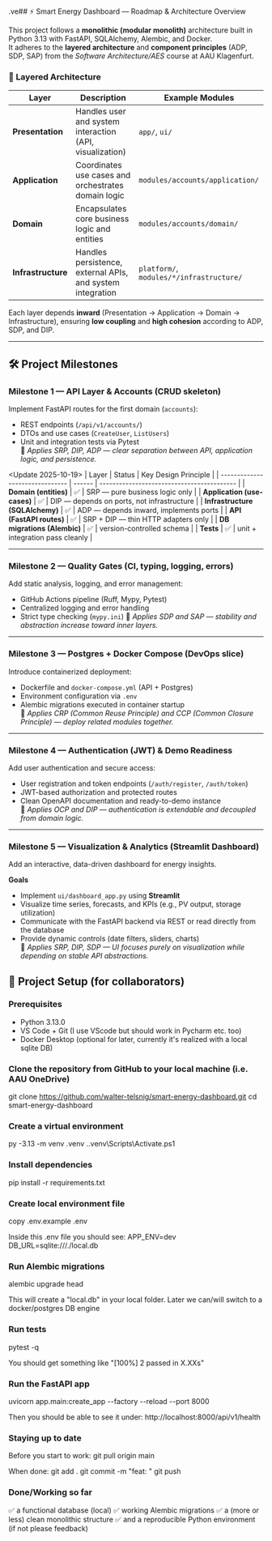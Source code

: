 .ve## ⚡ Smart Energy Dashboard — Roadmap & Architecture Overview

This project follows a **monolithic (modular monolith)** architecture built in Python 3.13 with FastAPI, SQLAlchemy, Alembic, and Docker.  
It adheres to the **layered architecture** and **component principles** (ADP, SDP, SAP) from the *Software Architecture/AES* course at AAU Klagenfurt.

### 🧱 Layered Architecture

| Layer | Description | Example Modules |
|-------|--------------|----------------|
| **Presentation** | Handles user and system interaction (API, visualization) | `app/`, `ui/` |
| **Application** | Coordinates use cases and orchestrates domain logic | `modules/accounts/application/` |
| **Domain** | Encapsulates core business logic and entities | `modules/accounts/domain/` |
| **Infrastructure** | Handles persistence, external APIs, and system integration | `platform/`, `modules/*/infrastructure/` |

Each layer depends **inward** (Presentation → Application → Domain → Infrastructure), ensuring **low coupling** and **high cohesion** according to ADP, SDP, and DIP.

---

## 🛠️ Project Milestones

### **Milestone 1 — API Layer & Accounts (CRUD skeleton)**
Implement FastAPI routes for the first domain (`accounts`):
- REST endpoints (`/api/v1/accounts/`)
- DTOs and use cases (`CreateUser`, `ListUsers`)
- Unit and integration tests via Pytest  
🧭 *Applies SRP, DIP, ADP — clear separation between API, application logic, and persistence.*

<Update 2025-10-19>
| Layer                           | Status | Key Design Principle                       |
| ------------------------------- | ------ | ------------------------------------------ |
| **Domain (entities)**           | ✅      | SRP — pure business logic only             |
| **Application (use-cases)**     | ✅      | DIP — depends on ports, not infrastructure |
| **Infrastructure (SQLAlchemy)** | ✅      | ADP — depends inward, implements ports     |
| **API (FastAPI routes)**        | ✅      | SRP + DIP — thin HTTP adapters only        |
| **DB migrations (Alembic)**     | ✅      | version-controlled schema                  |
| **Tests**                       | ✅      | unit + integration pass cleanly            |

---

### **Milestone 2 — Quality Gates (CI, typing, logging, errors)**
Add static analysis, logging, and error management:
- GitHub Actions pipeline (Ruff, Mypy, Pytest)
- Centralized logging and error handling
- Strict type checking (`mypy.ini`)
🧭 *Applies SDP and SAP — stability and abstraction increase toward inner layers.*

---

### **Milestone 3 — Postgres + Docker Compose (DevOps slice)**
Introduce containerized deployment:
- Dockerfile and `docker-compose.yml` (API + Postgres)
- Environment configuration via `.env`
- Alembic migrations executed in container startup  
🧭 *Applies CRP (Common Reuse Principle) and CCP (Common Closure Principle) — deploy related modules together.*

---

### **Milestone 4 — Authentication (JWT) & Demo Readiness**
Add user authentication and secure access:
- User registration and token endpoints (`/auth/register`, `/auth/token`)
- JWT-based authorization and protected routes
- Clean OpenAPI documentation and ready-to-demo instance  
🧭 *Applies OCP and DIP — authentication is extendable and decoupled from domain logic.*

---

### **Milestone 5 — Visualization & Analytics (Streamlit Dashboard)**
Add an interactive, data-driven dashboard for energy insights.

**Goals**
- Implement `ui/dashboard_app.py` using **Streamlit**
- Visualize time series, forecasts, and KPIs (e.g., PV output, storage utilization)
- Communicate with the FastAPI backend via REST or read directly from the database
- Provide dynamic controls (date filters, sliders, charts)  
🧭 *Applies SRP, DIP, SDP — UI focuses purely on visualization while depending on stable API abstractions.*






## 🧭 Project Setup (for collaborators)

### Prerequisites
- Python 3.13.0
- VS Code + Git (I use VScode but should work in Pycharm etc. too)
- Docker Desktop (optional for later, currently it's realized with a local sqlite DB)

### Clone the repository from GitHub to your local machine (i.e. AAU OneDrive)
git clone https://github.com/walter-telsnig/smart-energy-dashboard.git
cd smart-energy-dashboard

### Create a virtual environment
py -3.13 -m venv .venv
.\.venv\Scripts\Activate.ps1

### Install dependencies
pip install -r requirements.txt

### Create local environment file
copy .env.example .env

Inside this .env file you should see:
APP_ENV=dev
DB_URL=sqlite:///./local.db

### Run Alembic migrations
alembic upgrade head

This will create a "local.db" in your local folder.
Later we can/will switch to a docker/postgres DB engine

### Run tests
pytest -q

You should get something like "[100%] 2 passed in X.XXs"

### Run the FastAPI app
uvicorn app.main:create_app --factory --reload --port 8000

Then you should be able to see it under: http://localhost:8000/api/v1/health

### Staying up to date
Before you start to work:
git pull origin main

When done:
git add .
git commit -m "feat: <your changes>"
git push

### Done/Working so far
✅ a functional database (local)
✅ working Alembic migrations
✅ a (more or less) clean monolithic structure
✅ and a reproducible Python environment (if not please feedback)


